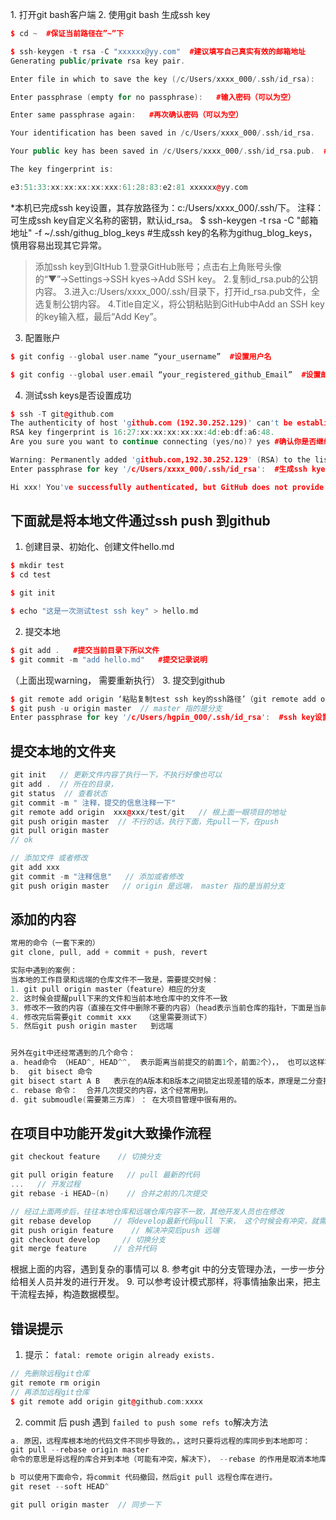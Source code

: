 ﻿ ﻿1. 打开git  bash客户端
﻿2. 使用git bash 生成ssh key

```cpp
$ cd ~  #保证当前路径在”~”下

$ ssh-keygen -t rsa -C "xxxxxx@yy.com"  #建议填写自己真实有效的邮箱地址
Generating public/private rsa key pair.

Enter file in which to save the key (/c/Users/xxxx_000/.ssh/id_rsa):   #不填直接回车

Enter passphrase (empty for no passphrase):   #输入密码（可以为空）

Enter same passphrase again:   #再次确认密码（可以为空）

Your identification has been saved in /c/Users/xxxx_000/.ssh/id_rsa.   #生成的id_rsa文件为密钥

Your public key has been saved in /c/Users/xxxx_000/.ssh/id_rsa.pub.  #生成的id_rsa.pub公钥

The key fingerprint is:

e3:51:33:xx:xx:xx:xx:xxx:61:28:83:e2:81 xxxxxx@yy.com
```
*本机已完成ssh key设置，其存放路径为：c:/Users/xxxx_000/.ssh/下。
注释：可生成ssh key自定义名称的密钥，默认id_rsa。
$ ssh-keygen -t rsa -C "邮箱地址" -f ~/.ssh/githug_blog_keys #生成ssh key的名称为githug_blog_keys，慎用容易出现其它异常。

> 添加ssh key到GItHub
> 1.登录GitHub账号；点击右上角账号头像的“▼”→Settings→SSH kyes→Add SSH key。
> 2.复制id_rsa.pub的公钥内容。
> 3.进入c:/Users/xxxx_000/.ssh/目录下，打开id_rsa.pub文件，全选复制公钥内容。
> 4.Title自定义，将公钥粘贴到GitHub中Add an SSH key的key输入框，最后“Add Key”。

3. 配置账户

```cpp
$ git config --global user.name “your_username”  #设置用户名

$ git config --global user.email “your_registered_github_Email”  #设置邮箱地址(建议用注册giuhub的邮箱)
```
4. 测试ssh keys是否设置成功

```cpp
$ ssh -T git@github.com
The authenticity of host 'github.com (192.30.252.129)' can't be established.
RSA key fingerprint is 16:27:xx:xx:xx:xx:xx:4d:eb:df:a6:48.
Are you sure you want to continue connecting (yes/no)? yes #确认你是否继续联系，输入yes

Warning: Permanently added 'github.com,192.30.252.129' (RSA) to the list of known hosts.
Enter passphrase for key '/c/Users/xxxx_000/.ssh/id_rsa':  #生成ssh kye是密码为空则无此项，若设置有密码则有此项且，输入生成ssh key时设置的密码即可。

Hi xxx! You've successfully authenticated, but GitHub does not provide shell access. #出现词句话，说明设置成功。
```

## 下面就是将本地文件通过ssh push 到github
1. 创建目录、初始化、创建文件hello.md

```cpp
$ mkdir test
$ cd test

$ git init

$ echo "这是一次测试test ssh key" > hello.md
```
2. 提交本地

```cpp
$ git add .   #提交当前目录下所以文件
$ git commit -m "add hello.md"   #提交记录说明 
```
（上面出现warning， 需要重新执行）
3. 提交到github

```cpp
$ git remote add origin ‘粘贴复制test ssh key的ssh路径’（git remote add origin git@github.com:acelj/QT_FFMPEG.git）
$ git push -u origin master  // master 指的是分支
Enter passphrase for key '/c/Users/hgpin_000/.ssh/id_rsa':  #ssh key设置密码故此需要输入密码
```
## 提交本地的文件夹

```cpp
git init   // 更新文件内容了执行一下，不执行好像也可以
git add .  // 所在的目录，
git status  // 查看状态
git commit -m " 注释，提交的信息注释一下"
git remote add origin  xxx@xxx/test/git   // 根上面一眼项目的地址
git push origin master  // 不行的话，执行下面，先pull一下，在push
git pull origin master 
// ok

// 添加文件 或者修改
git add xxx
git commit -m "注释信息"   // 添加或者修改
git push origin master   // origin 是远端， master 指的是当前分支
```

## 添加的内容

```cpp
常用的命令（一套下来的）
git clone, pull, add + commit + push, revert

实际中遇到的案例： 
当本地的工作目录和远端的仓库文件不一致是，需要提交时候：
1. git pull origin master（feature）相应的分支
2. 这时候会提醒pull下来的文件和当前本地仓库中的文件不一致
3. 修改不一致的内容（直接在文件中删除不要的内容）（head表示当前仓库的指针，下面是当前仓库的内容；=====下面是远端仓库的内容，和哈希值）
4. 修改完后需要git commit xxx   （这里需要测试下）
5. 然后git push origin master   到远端


另外在git中还经常遇到的几个命令：
a. head命令 （HEAD^, HEAD^^,  表示距离当前提交的前面1个，前面2个），， 也可以这样写 HEAD~(n),后面的这种写法是可以写多级的，前面只能1-4级。
b.  git bisect 命令  
git bisect start A B   表示在的A版本和B版本之间锁定出现差错的版本，原理是二分查找。
c. rebase 命令：  合并几次提交的内容，这个经常用到。
d. git submoudle(需要第三方库) ： 在大项目管理中很有用的。
```

## 在项目中功能开发git大致操作流程

```cpp
git checkout feature    // 切换分支

git pull origin feature   // pull 最新的代码
...   // 开发过程
git rebase -i HEAD~(n)    // 合并之前的几次提交

// 经过上面两步后，往往本地仓库和远端仓库内容不一致，其他开发人员也在修改
git rebase develop     // 将develop最新代码pull 下来， 这个时候会有冲突，就需要解决冲突
git push origin feature    // 解决冲突后push 远端
git checkout develop     // 切换分支
git merge feature      // 合并代码

```


根据上面的内容，遇到复杂的事情可以
8. 参考git 中的分支管理办法，一步一步分给相关人员并发的进行开发。
9. 可以参考设计模式那样，将事情抽象出来，把主干流程去掉，构造数据模型。




## 错误提示
1. 提示： `fatal: remote origin already exists.`

```cpp
// 先删除远程git仓库
git remote rm origin
// 再添加远程git仓库
$ git remote add origin git@github.com:xxxx
```

2. commit 后 push 遇到 `failed to push some refs to`解决方法

```cpp
a. 原因，远程库根本地的代码文件不同步导致的。，这时只要将远程的库同步到本地即可：
git pull --rebase origin master
命令的意思是将远程的库合并到本地（可能有冲突，解决下）， --rebase 的作用是取消本地库中刚刚提交的commit ，并把他们接到更新后的本地仓库中

b 可以使用下面命令，将commit 代码撤回，然后git pull 远程仓库在进行。
git reset --soft HEAD^

git pull origin master  // 同步一下
```



